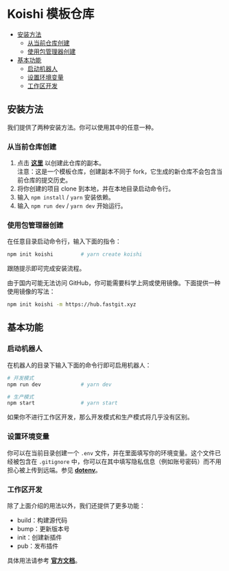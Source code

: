# Koishi 模板仓库

- [安装方法](#安装方法)
  - [从当前仓库创建](#从当前仓库创建)
  - [使用包管理器创建](#使用包管理器创建)
- [基本功能](#基本功能)
  - [启动机器人](#启动机器人)
  - [设置环境变量](#设置环境变量)
  - [工作区开发](#工作区开发)

## 安装方法

我们提供了两种安装方法。你可以使用其中的任意一种。

### 从当前仓库创建

1. 点击 [**这里**](https://github.com/koishijs/boilerplate/generate) 以创建此仓库的副本。<br>注意：这是一个模板仓库，创建副本不同于 fork，它生成的新仓库不会包含当前仓库的提交历史。
2. 将你创建的项目 clone 到本地，并在本地目录启动命令行。
3. 输入 `npm install` / `yarn` 安装依赖。
4. 输入 `npm run dev` / `yarn dev` 开始运行。

### 使用包管理器创建

在任意目录启动命令行，输入下面的指令：

```sh
npm init koishi         # yarn create koishi
```

跟随提示即可完成安装流程。

由于国内可能无法访问 GitHub，你可能需要科学上网或使用镜像。下面提供一种使用镜像的写法：

```sh
npm init koishi -m https://hub.fastgit.xyz
```

## 基本功能

### 启动机器人

在机器人的目录下输入下面的命令行即可启用机器人：

```sh
# 开发模式
npm run dev             # yarn dev

# 生产模式
npm start               # yarn start
```

如果你不进行工作区开发，那么开发模式和生产模式将几乎没有区别。

### 设置环境变量

你可以在当前目录创建一个 `.env` 文件，并在里面填写你的环境变量。这个文件已经被包含在 `.gitignore` 中，你可以在其中填写隐私信息（例如账号密码）而不用担心被上传到远端。参见 [**dotenv**](https://github.com/motdotla/dotenv)。

### 工作区开发

除了上面介绍的用法以外，我们还提供了更多功能：

- build：构建源代码
- bump：更新版本号
- init：创建新插件
- pub：发布插件

具体用法请参考 [**官方文档**](https://koishi.js.org/guide/introduction/workspace.html)。
